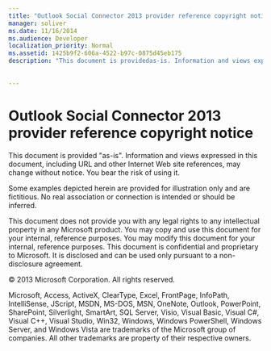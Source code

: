 ```yaml
---
title: "Outlook Social Connector 2013 provider reference copyright notice"
manager: soliver
ms.date: 11/16/2014
ms.audience: Developer
localization_priority: Normal
ms.assetid: 1425b9f2-606a-4522-b97c-0875d45eb175
description: "This document is providedas-is. Information and views expressed in this document, including URL and other Internet Web site references, may change without notice. You bear the risk of using it."
 
 
---
```


# Outlook Social Connector 2013 provider reference copyright notice

This document is provided "as-is". Information and views expressed in this document, including URL and other Internet Web site references, may change without notice. You bear the risk of using it.
  
Some examples depicted herein are provided for illustration only and are fictitious. No real association or connection is intended or should be inferred.
  
This document does not provide you with any legal rights to any intellectual property in any Microsoft product. You may copy and use this document for your internal, reference purposes. You may modify this document for your internal, reference purposes. This document is confidential and proprietary to Microsoft. It is disclosed and can be used only pursuant to a non-disclosure agreement.
  
© 2013 Microsoft Corporation. All rights reserved.
  
Microsoft, Access, ActiveX, ClearType, Excel, FrontPage, InfoPath, IntelliSense, JScript, MSDN, MS-DOS, MSN, OneNote, Outlook, PowerPoint, SharePoint, Silverlight, SmartArt, SQL Server, Visio, Visual Basic, Visual C#, Visual C++, Visual Studio, Win32, Windows, Windows PowerShell, Windows Server, and Windows Vista are trademarks of the Microsoft group of companies. All other trademarks are property of their respective owners.
  

